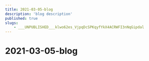 ```yaml
---
title: 2021-03-05-blog
description: 'blog description'
published: true
slugs:
    - ___UNPUBLISHED___klwo62es_VjpqDcSPKqyfYkX4ACRWFI3nNqGipdal
---
```


# 2021-03-05-blog
